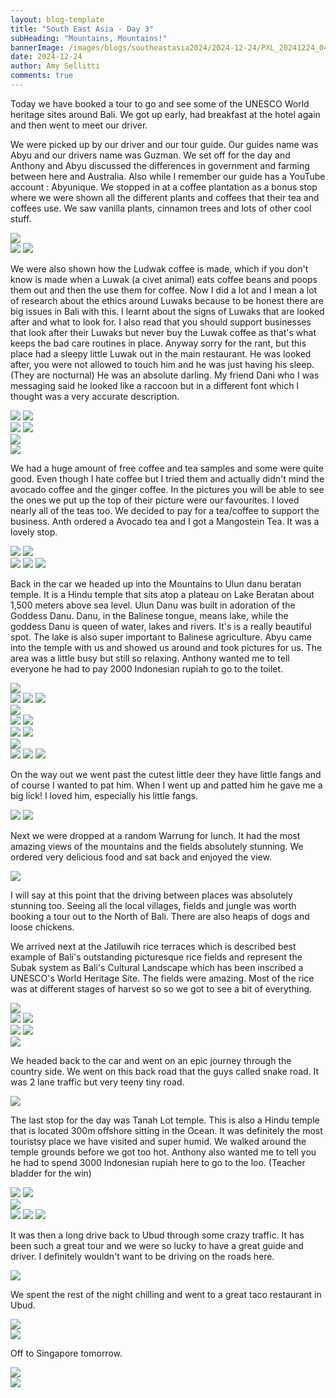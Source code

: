 ```yaml
---
layout: blog-template
title: "South East Asia - Day 3"
subHeading: "Mountains, Mountains!"
bannerImage: /images/blogs/southeastasia2024/2024-12-24/PXL_20241224_042133782.MP.jpg_compressed.JPEG
date: 2024-12-24
author: Amy Sellitti
comments: true
---
```

Today we have booked a tour to go and see some of the UNESCO World heritage sites around Bali. We got up early, had breakfast at the hotel again and then went to meet our driver. 

We were picked up by our driver and our tour guide. Our guides name was Abyu and our drivers name was Guzman. We set off for the day and Anthony and Abyu discussed the differences in government and farming between here and Australia.  Also while I remember our guide has a YouTube account : Abyunique. We stopped in at a coffee plantation as a bonus stop where we were shown all the different plants and coffees that their tea and coffees use. We saw vanilla plants, cinnamon trees and lots of other cool stuff. 

<div class="center-image"><img src="/images/blogs/southeastasia2024/2024-12-24/PXL_20241224_022156879.jpg_compressed.JPEG"/></div>
<div class="grid-2c">
  <img src="/images/blogs/southeastasia2024/2024-12-24/PXL_20241224_025555466.jpg_compressed.JPEG"/>
  <img src="/images/blogs/southeastasia2024/2024-12-24/PXL_20241224_025617845.jpg_compressed.JPEG"/>
</div>

We were also shown how the Ludwak coffee is made, which if you don't know is made when a Luwak (a civet animal) eats coffee beans and poops them out and then the use them for coffee. Now I did a lot and I mean a lot of research about the ethics around Luwaks because to be honest there are big issues in Bali with this. I learnt about the signs of Luwaks that are looked after and what to look for. I also read that you should support businesses that look after their Luwaks but never buy the Luwak coffee as that's what keeps the bad care routines in place. Anyway sorry for the rant, but this place had a sleepy little Luwak out in the main restaurant. He was looked after, you were not allowed to touch him and he was just having his sleep. (They are nocturnal) He was an absolute darling. My friend Dani who I was messaging said he looked like a raccoon but in a different font which I thought was a very accurate description.

<div class="grid-2c">
  <img src="/images/blogs/southeastasia2024/2024-12-24/PXL_20241224_025843922.jpg_compressed.JPEG"/>
  <img src="/images/blogs/southeastasia2024/2024-12-24/PXL_20241224_025858634.MP.jpg_compressed.JPEG"/>
</div>
<div class="grid-2c">
  <img src="/images/blogs/southeastasia2024/2024-12-24/PXL_20241224_025942042.jpg_compressed.JPEG"/>
  <img src="/images/blogs/southeastasia2024/2024-12-24/PXL_20241224_030114386.jpg_compressed.JPEG"/>
</div>
<div class="center-image"><img src="/images/blogs/southeastasia2024/2024-12-24/PXL_20241224_033608609.jpg_compressed.JPEG"/></div>
<div class="center-image"><img src="/images/blogs/southeastasia2024/2024-12-24/PXL_20241224_030746397.jpg_compressed.JPEG"/></div>

We had a huge amount of free coffee and tea samples and some were quite good. Even though I hate coffee but I tried them and actually didn't mind the avocado coffee and the ginger coffee.  In the pictures you will be able to see the ones we put up the top of their picture were our favourites. I loved nearly all of the teas too. We decided to pay for a tea/coffee to support the business. Anth ordered a Avocado tea and I got a Mangostein Tea. It was a lovely stop.

<div class="grid-2c">
  <img src="/images/blogs/southeastasia2024/2024-12-24/PXL_20241224_031424446.jpg_compressed.JPEG"/>
  <img src="/images/blogs/southeastasia2024/2024-12-24/PXL_20241224_032113124.jpg_compressed.JPEG"/>
</div>
<div class="grid-1l-2w">
  <img src="/images/blogs/southeastasia2024/2024-12-24/PXL_20241224_031559620.jpg_compressed.JPEG"/>
  <img src="/images/blogs/southeastasia2024/2024-12-24/PXL_20241224_032836575.jpg_compressed.JPEG"/>
  <img src="/images/blogs/southeastasia2024/2024-12-24/PXL_20241224_032006240.jpg_compressed.JPEG"/>
</div>

Back in the car we headed up into the Mountains to Ulun danu beratan temple. It  is a Hindu temple that sits atop a plateau on Lake Beratan about 1,500 meters above sea level. 
Ulun Danu was built in adoration of the Goddess Danu. Danu, in the Balinese tongue, means lake, while the goddess Danu is queen of water, lakes and rivers. It's is a really beautiful spot. The lake is also super important to Balinese agriculture. Abyu came into the temple with us and showed us around and took pictures for us. The area was a little busy but still so relaxing. Anthony wanted me to tell everyone he had to pay 2000 Indonesian rupiah to go to the toilet. 

<div class="center-image"><img src="/images/blogs/southeastasia2024/2024-12-24/PXL_20241224_035854243.jpg_compressed.JPEG"/></div>
<div class="grid-3c">
  <img src="/images/blogs/southeastasia2024/2024-12-24/PXL_20241224_041505044.jpg_compressed.JPEG"/>
  <img src="/images/blogs/southeastasia2024/2024-12-24/PXL_20241224_041554977.jpg_compressed.JPEG"/>
  <img src="/images/blogs/southeastasia2024/2024-12-24/PXL_20241224_041759909.jpg_compressed.JPEG"/>
</div>
<div class="center-image"><img src="/images/blogs/southeastasia2024/2024-12-24/PXL_20241224_042133782.MP.jpg_compressed.JPEG"/></div>
<div class="grid-2c">
  <img src="/images/blogs/southeastasia2024/2024-12-24/PXL_20241224_041951563.jpg_compressed.JPEG"/>
  <img src="/images/blogs/southeastasia2024/2024-12-24/PXL_20241224_042116881.MP.jpg_compressed.JPEG"/>
</div>
<div class="grid-2c">
  <img src="/images/blogs/southeastasia2024/2024-12-24/PXL_20241224_042212788.MP.jpg_compressed.JPEG"/>
  <img src="/images/blogs/southeastasia2024/2024-12-24/PXL_20241224_042508707.MP.jpg_compressed.JPEG"/>
</div>
<div class="center-image"><img src="/images/blogs/southeastasia2024/2024-12-24/PXL_20241224_042422279.jpg_compressed.JPEG"/></div>
<div class="grid-3c">
  <img src="/images/blogs/southeastasia2024/2024-12-24/PXL_20241224_042936981.jpg_compressed.JPEG"/>
  <img src="/images/blogs/southeastasia2024/2024-12-24/PXL_20241224_042812105.jpg_compressed.JPEG"/>
  <img src="/images/blogs/southeastasia2024/2024-12-24/PXL_20241224_042956629.jpg_compressed.JPEG"/>
</div>

On the way out we went past the cutest little deer they have little fangs and of course I wanted to pat him. When I went up and patted him he gave me a big lick! I loved him, especially his little fangs.

<div class="grid-2c">
  <img src="/images/blogs/southeastasia2024/2024-12-24/PXL_20241224_043910427.jpg_compressed.JPEG"/>
  <img src="/images/blogs/southeastasia2024/2024-12-24/PXL_20241224_043921807.jpg_compressed.JPEG"/>
</div>

Next we were dropped at a random Warrung for lunch. It had the most amazing views of the mountains and the fields absolutely stunning. We ordered very delicious food and sat back and enjoyed the view. 

<div class="center-image"><img src="/images/blogs/southeastasia2024/2024-12-24/PXL_20241224_050453740.jpg_compressed.JPEG"/></div>

I will say at this point that the driving between places was absolutely stunning too. Seeing all the local villages, fields and jungle was worth booking a tour out to the North of Bali. There are also heaps of dogs and loose chickens.

We arrived next at the Jatiluwih rice terraces which is described best example of Bali's outstanding picturesque rice fields and represent the Subak system as Bali's Cultural Landscape which has been inscribed a UNESCO's World Heritage Site. The fields were amazing. Most of the rice was at different stages of harvest so so we got to see a bit of everything. 

<div class="center-image"><img src="/images/blogs/southeastasia2024/2024-12-24/PXL_20241224_062229216.PANO.jpg_compressed.JPEG"/></div>
<div class="grid-2c">
  <img src="/images/blogs/southeastasia2024/2024-12-24/PXL_20241224_062455745.jpg_compressed.JPEG"/>
  <img src="/images/blogs/southeastasia2024/2024-12-24/PXL_20241224_062822512.jpg_compressed.JPEG"/>
</div>
<div class="grid-2c">
  <img src="/images/blogs/southeastasia2024/2024-12-24/PXL_20241224_062828007.jpg_compressed.JPEG"/>
  <img src="/images/blogs/southeastasia2024/2024-12-24/PXL_20241224_063156634.PANO.jpg_compressed.JPEG"/>
</div>
<div class="center-image"><img src="/images/blogs/southeastasia2024/2024-12-24/PXL_20241224_063316605.jpg_compressed.JPEG"/></div>

We headed back to the car and went on an epic journey through the country side. We went on this back road that the guys called snake road. It was 2 lane traffic but very teeny tiny road. 

<div class="center-image"><img src="/images/blogs/southeastasia2024/2024-12-24/PXL_20241224_065111759.jpg_compressed.JPEG"/></div>

The last stop for the day was Tanah Lot temple. This is also a Hindu temple that is located 300m offshore sitting in the Ocean. It was definitely the most touristsy place we have visited and super humid. We walked around the temple grounds before we got too hot. Anthony also wanted me to tell you he had to spend 3000 Indonesian rupiah here to go to the loo. (Teacher bladder for the win)

<div class="grid-2c">
  <img src="/images/blogs/southeastasia2024/2024-12-24/PXL_20241224_075429635.jpg_compressed.JPEG"/>
  <img src="/images/blogs/southeastasia2024/2024-12-24/PXL_20241224_075436678.jpg_compressed.JPEG"/>
</div>
<div class="center-image"><img src="/images/blogs/southeastasia2024/2024-12-24/PXL_20241224_080544174.MP.jpg_compressed.JPEG"/></div>
<div class="grid-3c">
  <img src="/images/blogs/southeastasia2024/2024-12-24/PXL_20241224_075557490.MP.jpg_compressed.JPEG"/>
  <img src="/images/blogs/southeastasia2024/2024-12-24/PXL_20241224_080032907.MP.jpg_compressed.JPEG"/>
  <img src="/images/blogs/southeastasia2024/2024-12-24/PXL_20241224_080440903.MP.jpg_compressed.JPEG"/>
</div>


It was then a long drive back to Ubud through some crazy traffic.  It has been such a great tour and we were so lucky to have a great guide and driver. I definitely wouldn't want to be driving on the roads here.

<div class="center-image"><img src="/images/blogs/southeastasia2024/2024-12-24/PXL_20241224_084139233.jpg_compressed.JPEG"/></div>

We spent the rest of the night chilling and went to a great taco restaurant in Ubud.

<div class="center-image"><img src="/images/blogs/southeastasia2024/2024-12-24/PXL_20241224_105408110.jpg_compressed.JPEG"/></div>
<div class="center-image"><img src="/images/blogs/southeastasia2024/2024-12-24/PXL_20241224_105411738.jpg_compressed.JPEG"/></div>

Off to Singapore tomorrow.

<div class="center-image"><img src="/images/blogs/southeastasia2024/2024-12-24/PXL_20241224_045915195.MP.jpg_compressed.JPEG"/></div>
<div class="center-image"><img src="/images/blogs/southeastasia2024/2024-12-24/PXL_20241224_063318853.jpg_compressed.JPEG"/></div>